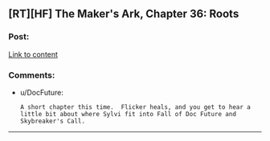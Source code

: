 ## [RT][HF] The Maker's Ark, Chapter 36: Roots

### Post:

[Link to content](http://docfuture.tumblr.com/post/158183327526/the-makers-ark-chapter-36)

### Comments:

- u/DocFuture:
  ```
  A short chapter this time.  Flicker heals, and you get to hear a little bit about where Sylvi fit into Fall of Doc Future and Skybreaker's Call.
  ```

---

